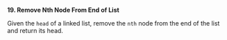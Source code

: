 **19. Remove Nth Node From End of List**

Given the `head` of a linked list, remove the `nth` node from the end of the list and return its head.
